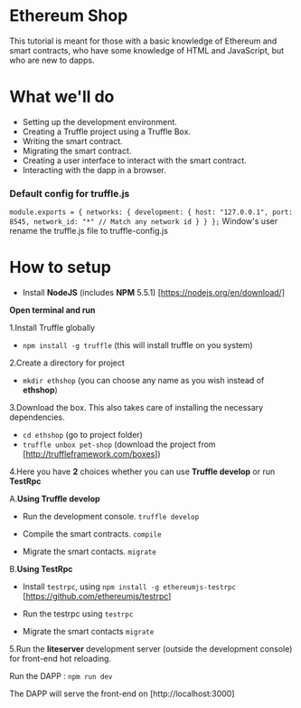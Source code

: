 # Ethereum Shop

This tutorial is meant for those with a basic knowledge of Ethereum and smart contracts, who have some knowledge of HTML and JavaScript, but who are new to dapps.

# What we'll do

- Setting up the development environment.
- Creating a Truffle project using a Truffle Box.
- Writing the smart contract.
- Migrating the smart contract.
- Creating a user interface to interact with the smart contract.
- Interacting with the dapp in a browser.

### Default config for truffle.js

``
module.exports = {
    networks: {
        development: {
            host: "127.0.0.1",
            port: 8545,
            network_id: "*" // Match any network id
        }
    }
};
``
Window's user rename the truffle.js file to truffle-config.js

# How to setup

- Install **NodeJS** (includes **NPM** 5.5.1) [https://nodejs.org/en/download/]

**Open terminal and run** 

1.Install Truffle globally
- ``npm install -g truffle``  (this will install truffle on you system)

2.Create a directory for project
- ``mkdir ethshop`` (you can choose any name as you wish instead of **ethshop**)

3.Download the box. This also takes care of installing the necessary dependencies.

- ``cd ethshop`` (go to project folder)
- ``truffle unbox pet-shop`` (download the project from [http://truffleframework.com/boxes])

4.Here you have **2** choices whether you can use **Truffle develop** or run **TestRpc**

A.**Using Truffle develop**

- Run the development console. `truffle develop`

- Compile the smart contracts. ``compile``
 
- Migrate the smart contacts. ``migrate``

B.**Using TestRpc**

- Install ``testrpc``, using ``npm install -g ethereumjs-testrpc`` [https://github.com/ethereumjs/testrpc]

- Run the testrpc using ``testrpc``

- Migrate the smart contacts ``migrate``

5.Run the **liteserver** development server (outside the development console) for front-end hot reloading.

Run the DAPP : ``npm run dev``

The DAPP will serve the front-end on [http://localhost:3000]